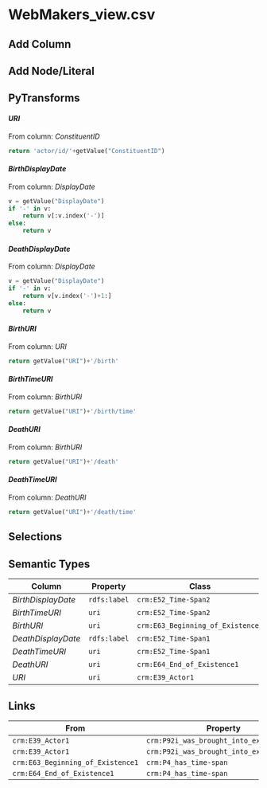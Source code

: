 # WebMakers_view.csv

## Add Column

## Add Node/Literal

## PyTransforms
#### _URI_
From column: _ConstituentID_
``` python
return 'actor/id/'+getValue("ConstituentID")
```

#### _BirthDisplayDate_
From column: _DisplayDate_
``` python
v = getValue("DisplayDate")
if '-' in v:
    return v[:v.index('-')]
else:
    return v
```

#### _DeathDisplayDate_
From column: _DisplayDate_
``` python
v = getValue("DisplayDate")
if '-' in v:
    return v[v.index('-')+1:]
else:
    return v
```

#### _BirthURI_
From column: _URI_
``` python
return getValue("URI")+'/birth'
```

#### _BirthTimeURI_
From column: _BirthURI_
``` python
return getValue("URI")+'/birth/time'
```

#### _DeathURI_
From column: _BirthURI_
``` python
return getValue("URI")+'/death'
```

#### _DeathTimeURI_
From column: _DeathURI_
``` python
return getValue("URI")+'/death/time'
```


## Selections

## Semantic Types
| Column | Property | Class |
|  ----- | -------- | ----- |
| _BirthDisplayDate_ | `rdfs:label` | `crm:E52_Time-Span2`|
| _BirthTimeURI_ | `uri` | `crm:E52_Time-Span2`|
| _BirthURI_ | `uri` | `crm:E63_Beginning_of_Existence1`|
| _DeathDisplayDate_ | `rdfs:label` | `crm:E52_Time-Span1`|
| _DeathTimeURI_ | `uri` | `crm:E52_Time-Span1`|
| _DeathURI_ | `uri` | `crm:E64_End_of_Existence1`|
| _URI_ | `uri` | `crm:E39_Actor1`|


## Links
| From | Property | To |
|  --- | -------- | ---|
| `crm:E39_Actor1` | `crm:P92i_was_brought_into_existence_by` | `crm:E63_Beginning_of_Existence1`|
| `crm:E39_Actor1` | `crm:P92i_was_brought_into_existence_by` | `crm:E64_End_of_Existence1`|
| `crm:E63_Beginning_of_Existence1` | `crm:P4_has_time-span` | `crm:E52_Time-Span2`|
| `crm:E64_End_of_Existence1` | `crm:P4_has_time-span` | `crm:E52_Time-Span1`|
